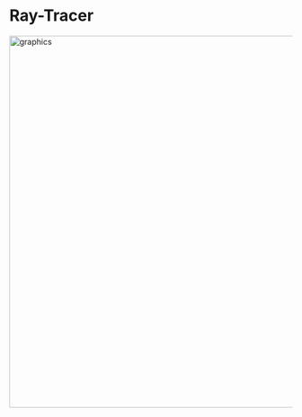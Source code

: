 # Ray-Tracer
<img width="662" alt="graphics" src="https://user-images.githubusercontent.com/67089327/189949040-072960e8-09c2-49a5-bb83-493f73dc8882.png">
